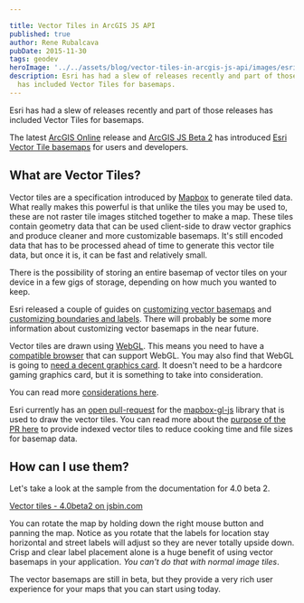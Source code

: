 ```yaml
---

title: Vector Tiles in ArcGIS JS API
published: true
author: Rene Rubalcava
pubDate: 2015-11-30
tags: geodev
heroImage: '../../assets/blog/vector-tiles-in-arcgis-js-api/images/esri-vector-tiles.png'
description: Esri has had a slew of releases recently and part of those releases
  has included Vector Tiles for basemaps.
---
```


Esri has had a slew of releases recently and part of those releases has included
Vector Tiles for basemaps.

The latest
[ArcGIS Online](http://blogs.esri.com/esri/arcgis/2015/11/19/whats-new-in-arcgis-online-november-2015/)
release and
[ArcGIS JS Beta 2](http://blogs.esri.com/esri/arcgis/2015/11/19/arcgis-api-for-javascript-4-0-beta-2-released/)
has introduced
[Esri Vector Tile basemaps](http://blogs.esri.com/esri/arcgis/2015/11/18/introducing-esri-vector-basemaps-beta/)
for users and developers.

## What are Vector Tiles?

Vector tiles are a specification introduced by
[Mapbox](https://github.com/mapbox/vector-tile-spec) to generate tiled data.
What really makes this powerful is that unlike the tiles you may be used to,
these are not raster tile images stitched together to make a map. These tiles
contain geometry data that can be used client-side to draw vector graphics and
produce cleaner and more customizable basemaps. It's still encoded data that has
to be processed ahead of time to generate this vector tile data, but once it is,
it can be fast and relatively small.

There is the possibility of storing an entire basemap of vector tiles on your
device in a few gigs of storage, depending on how much you wanted to keep.

Esri released a couple of guides on
[customizing vector basemaps](http://blogs.esri.com/esri/arcgis/2015/11/19/how-to-customize-esri-vector-basemaps/)
and
[customizing boundaries and labels](http://blogs.esri.com/esri/arcgis/2015/11/23/customize-esri-vector-basemap-boundaries-and-labels/).
There will probably be some more information about customizing vector basemaps
in the near future.

Vector tiles are drawn using
[WebGL](https://developer.mozilla.org/en-US/docs/Web/API/WebGL_API). This means
you need to have a [compatible browser](http://caniuse.com/#search=webgl) that
can support WebGL. You may also find that WebGL is going to
[need a decent graphics card](https://support.mozilla.org/en-US/kb/upgrade-graphics-drivers-use-hardware-acceleration).
It doesn't need to be a hardcore gaming graphics card, but it is something to
take into consideration.

You can read more
[considerations here](http://blogs.esri.com/esri/supportcenter/2015/11/18/considerations-for-using-vector-tile-layers-in-arcgis-online/).

Esri currently has an
[open pull-request](https://github.com/mapbox/mapbox-gl-js/pull/1377) for the
[mapbox-gl-js](https://github.com/mapbox/mapbox-gl-js) library that is used to
draw the vector tiles. You can read more about the
[purpose of the PR here](https://gist.github.com/odoe/ce6a150658526901ef27#file-vector-tile-pr-md)
to provide indexed vector tiles to reduce cooking time and file sizes for
basemap data.

## How can I use them?

Let's take a look at the sample from the documentation for 4.0 beta 2.

[Vector tiles - 4.0beta2 on jsbin.com](http://jsbin.com/jolume/1/embed?output)

You can rotate the map by holding down the right mouse button and panning the
map. Notice as you rotate that the labels for location stay horizontal and
street labels will adjust so they are never totally upside down. Crisp and clear
label placement alone is a huge benefit of using vector basemaps in your
application. _You can't do that with normal image tiles_.

The vector basemaps are still in beta, but they provide a very rich user
experience for your maps that you can start using today.
